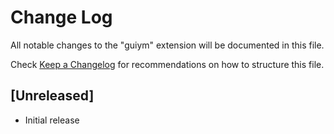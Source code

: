 # Change Log
All notable changes to the "guiym" extension will be documented in this file.

Check [Keep a Changelog](http://keepachangelog.com/) for recommendations on how to structure this file.

## [Unreleased]
- Initial release
